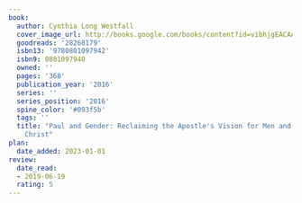 ```yaml
---
book:
  author: Cynthia Long Westfall
  cover_image_url: http://books.google.com/books/content?id=vibhjgEACAAJ&printsec=frontcover&img=1&zoom=1&source=gbs_api
  goodreads: '28268179'
  isbn13: '9780801097942'
  isbn9: 0801097940
  owned: ''
  pages: '368'
  publication_year: '2016'
  series: ''
  series_position: '2016'
  spine_color: '#093f5b'
  tags: ''
  title: "Paul and Gender: Reclaiming the Apostle's Vision for Men and Women in
    Christ"
plan:
  date_added: 2023-01-01
review:
  date_read:
  - 2019-06-19
  rating: 5
---
```


